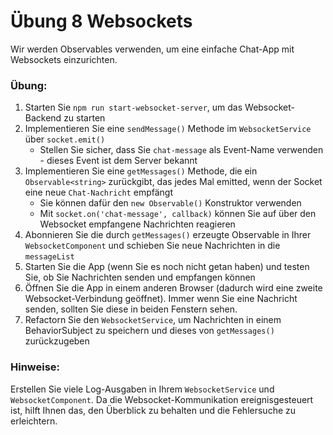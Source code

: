 # Übung 8 Websockets

Wir werden Observables verwenden, um eine einfache Chat-App mit Websockets einzurichten.

### Übung:
1. Starten Sie `npm run start-websocket-server`, um das Websocket-Backend zu starten
2. Implementieren Sie eine `sendMessage()` Methode im `WebsocketService` über `socket.emit()`
    - Stellen Sie sicher, dass Sie `chat-message` als Event-Name verwenden - dieses Event ist dem Server bekannt
3. Implementieren Sie eine `getMessages()` Methode, die ein `Observable<string>` zurückgibt, das jedes Mal emitted, wenn der Socket eine neue `Chat-Nachricht` empfängt
    - Sie können dafür den `new Observable()` Konstruktor verwenden
    - Mit `socket.on('chat-message', callback)` können Sie auf über den Websocket empfangene Nachrichten reagieren  
4. Abonnieren Sie die durch `getMessages()` erzeugte Observable in Ihrer `WebsocketComponent` und schieben Sie neue Nachrichten in die `messageList`
5. Starten Sie die App (wenn Sie es noch nicht getan haben) und testen Sie, ob Sie Nachrichten senden und empfangen können
6. Öffnen Sie die App in einem anderen Browser (dadurch wird eine zweite Websocket-Verbindung geöffnet). Immer wenn Sie eine Nachricht senden, sollten Sie diese in beiden Fenstern sehen. 
7. Refactorn Sie den `WebsocketService`, um Nachrichten in einem BehaviorSubject zu speichern und dieses von `getMessages()` zurückzugeben


### Hinweise:
Erstellen Sie viele Log-Ausgaben in Ihrem `WebsocketService` und `WebsocketComponent`. Da die Websocket-Kommunikation ereignisgesteuert ist, hilft Ihnen das, den Überblick zu behalten und die Fehlersuche zu erleichtern.  

